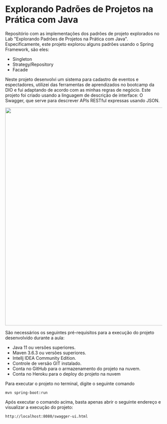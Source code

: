 # Explorando Padrões de Projetos na Prática com Java

Repositório com as implementações dos padrões de projeto explorados no Lab "Explorando Padrões de Projetos na Prática com Java". Especificamente, este projeto explorou alguns padrões usando o Spring Framework, são eles:

- Singleton
- Strategy/Repository
- Facade

Neste projeto desenvolvi um sistema para cadastro de eventos e espectadores, utilizei das ferramentas de aprendizados no bootcamp da DIO e fui adaptando de acordo com as minhas
regras de negócio.
Este projeto foi  criado usando a linguagem de descrição de interface: O Swagger, que serve para descrever APIs RESTful expressas usando JSON.

<div align="center">
<img src="https://user-images.githubusercontent.com/57770493/144141076-f4107348-258a-43af-be14-cf2c0161a91f.png" width="700px" />
</div>

São necessários os seguintes pré-requisitos para a execução do projeto desenvolvido durante a aula:

- Java 11 ou versões superiores.
- Maven 3.6.3 ou versões superiores.
- Intellj IDEA Community Edition.
- Controle de versão GIT instalado.
- Conta no GitHub para o armazenamento do projeto na nuvem.
- Conta no Heroku para o deploy do projeto na nuvem

Para executar o projeto no terminal, digite o seguinte comando

```shell-script
mvn spring-boot:run 
```

Após executar o comando acima, basta apenas abrir o seguinte endereço e visualizar a execução do projeto:

```
http://localhost:8080/swagger-ui.html
```



